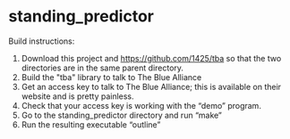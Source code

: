 # standing_predictor

Build instructions:
1) Download this project and https://github.com/1425/tba so that the two directories are in the same parent directory.
2) Build the "tba" library to talk to The Blue Alliance
3) Get an access key to talk to The Blue Alliance; this is available on their website and is pretty painless.
4) Check that your access key is working with the “demo” program.
5) Go to the standing_predictor directory and run “make”
6) Run the resulting executable “outline”

